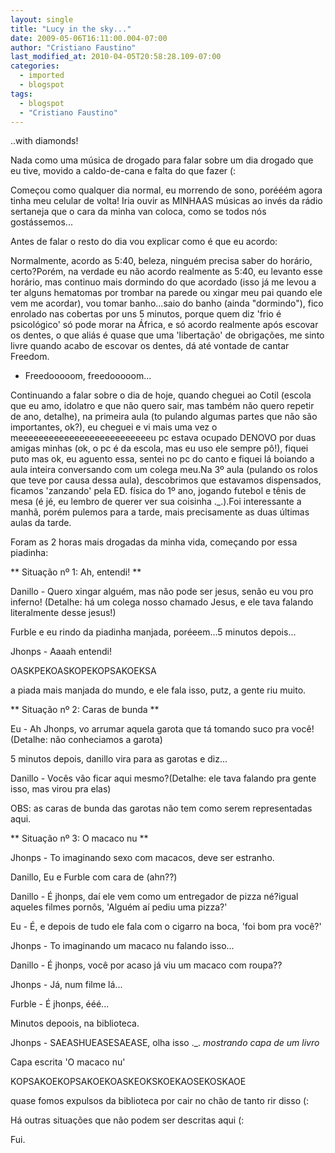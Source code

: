```yaml
---
layout: single
title: "Lucy in the sky..."
date: 2009-05-06T16:11:00.004-07:00
author: "Cristiano Faustino"
last_modified_at: 2010-04-05T20:58:28.109-07:00
categories:
  - imported
  - blogspot
tags:
  - blogspot
  - "Cristiano Faustino"
---
```

..with diamonds!

Nada como uma música de drogado para falar sobre um dia drogado que eu tive, movido a caldo-de-cana e falta do que fazer (:

Começou como qualquer dia normal, eu morrendo de sono, porééém agora tinha meu celular de volta! Iria ouvir as MINHAAS músicas ao invés da rádio sertaneja que o cara da minha van coloca, como se todos nós gostássemos...

Antes de falar o resto do dia vou explicar como é que eu acordo:

Normalmente, acordo as 5:40, beleza, ninguém precisa saber do horário, certo?Porém, na verdade eu não acordo realmente as 5:40, eu levanto esse horário, mas continuo mais dormindo do que acordado (isso já me levou a ter alguns hematomas por trombar na parede ou xingar meu pai quando ele vem me acordar), vou tomar banho...saio do banho (ainda "dormindo"), fico enrolado nas cobertas por uns 5 minutos, porque quem diz 'frio é psicológico' só pode morar na África, e só acordo realmente após escovar os dentes, o que aliás é quase que uma 'libertação' de obrigações, me sinto livre quando acabo de escovar os dentes, dá até vontade de cantar Freedom.

- Freedooooom, freedooooom...

Continuando a falar sobre o dia de hoje, quando cheguei ao Cotil (escola que eu amo, idolatro e que não quero sair, mas também não quero repetir de ano, detalhe), na primeira aula (to pulando algumas partes que não são importantes, ok?), eu cheguei e vi mais uma vez o meeeeeeeeeeeeeeeeeeeeeeeeeeu pc estava ocupado DENOVO por duas amigas minhas (ok, o pc é da escola, mas eu uso ele sempre pô!), fiquei puto mas ok, eu aguento essa, sentei no pc do canto e fiquei lá boiando a aula inteira conversando com um colega meu.Na 3º aula (pulando os rolos que teve por causa dessa aula), descobrimos que estavamos dispensados, ficamos 'zanzando' pela ED. física do 1º ano, jogando futebol e tênis de mesa (é jé, eu lembro de querer ver sua coisinha ._.).Foi interessante a manhã, porém pulemos para a tarde, mais precisamente as duas últimas aulas da tarde.

Foram as 2 horas mais drogadas da minha vida, começando por essa piadinha:

** Situação nº 1: Ah, entendi! **

Danillo - Quero xingar alguém, mas não pode ser jesus, senão eu vou pro inferno! (Detalhe: há um colega nosso chamado Jesus, e ele tava falando literalmente desse jesus!)

Furble e eu rindo da piadinha manjada, poréeem...5 minutos depois...

Jhonps - Aaaah entendi!

OASKPEKOASKOPEKOPSAKOEKSA

a piada mais manjada do mundo, e ele fala isso, putz, a gente riu muito.

** Situação nº 2: Caras de bunda **

Eu - Ah Jhonps, vo arrumar aquela garota que tá tomando suco pra você! (Detalhe: não conheciamos a garota)

5 minutos depois, danillo vira para as garotas e diz...

Danillo - Vocês vão ficar aqui mesmo?(Detalhe: ele tava falando pra gente isso, mas virou pra elas)

OBS: as caras de bunda das garotas não tem como serem representadas aqui.

** Situação nº 3: O macaco nu **

Jhonps - To imaginando sexo com macacos, deve ser estranho.

Danillo, Eu e Furble com cara de (ahn??)

Danillo - É jhonps, daí ele vem como um entregador de pizza né?igual aqueles filmes pornôs, 'Alguém aí pediu uma pizza?'

Eu - É, e depois de tudo ele fala com o cigarro na boca, 'foi bom pra você?'

Jhonps - To imaginando um macaco nu falando isso...

Danillo - É jhonps, você por acaso já viu um macaco com roupa??

Jhonps - Já, num filme lá...

Furble - É jhonps, ééé...

Minutos depoois, na biblioteca.

Jhonps - SAEASHUEASESAEASE, olha isso ._. *mostrando capa de um livro*

Capa escrita 'O macaco nu'

KOPSAKOEKOPSAKOEKOASKEOKSKOEKAOSEKOSKAOE

quase fomos expulsos da biblioteca por cair no chão de tanto rir disso (:

Há outras situações que não podem ser descritas aqui (:

Fui.
